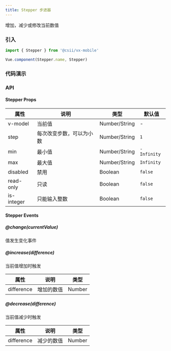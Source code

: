 ```yaml
---
title: Stepper 步进器
---
```


增加，减少或修改当前数值

### 引入

```javascript
import { Stepper } from '@csii/vx-mobile'

Vue.component(Stepper.name, Stepper)
```

### 代码演示
<!-- DEMO -->

### API

#### Stepper Props
|属性    | 说明 | 类型 | 默认值|
|---------|------|--------|----|
|v-model| 当前值 | Number/String |-|
|step|每次改变步数，可以为小数|Number/String|`1`|
|min|最小值|Number/String|`-Infinity`|
|max|最大值|Number/String|`Infinity`|
|disabled|禁用| Boolean|`false`|
|read-only|只读| Boolean|`false`|
|is-integer|只能输入整数| Boolean|`false`|

#### Stepper Events

##### @change(currentValue)
值发生变化事件

##### @increase(difference)
当前值增加时触发

|属性 | 说明 | 类型|
|----|-----|------|
|difference|增加的数值|Number|

##### @decrease(difference)
当前值减少时触发

|属性 | 说明 | 类型|
|----|-----|------|
|difference|减少的数值|Number|

